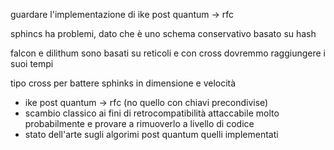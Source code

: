 guardare l'implementazione di ike post quantum -> rfc 


sphincs ha problemi, dato che è uno schema conservativo basato su hash

falcon e dilithum sono basati su reticoli e con cross dovremmo raggiungere i
suoi tempi

tipo cross per battere sphinks in dimensione e velocità 



- ike post quantum -> rfc (no quello con chiavi precondivise)
- scambio classico ai fini di retrocompatibilità attaccabile molto probabilmente
  e provare a rimuoverlo a livello di codice
- stato dell'arte sugli algorimi post quantum quelli implementati


